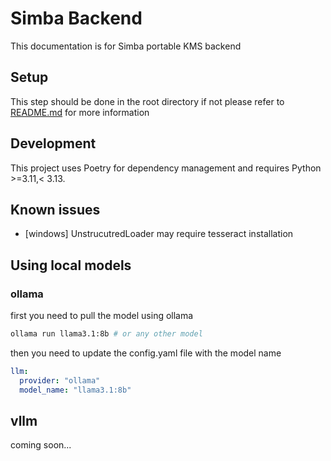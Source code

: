# Simba Backend

This documentation is for Simba portable KMS backend

## Setup

This step should be done in the root directory if not please refer to [README.md](/README.md) for more information


## Development

This project uses Poetry for dependency management and requires Python >=3.11,< 3.13.

## Known issues 

- [windows] UnstrucutredLoader may require tesseract installation




## Using local models

### ollama

first you need to pull the model using ollama

```bash
ollama run llama3.1:8b # or any other model     
```

then you need to update the config.yaml file with the model name

```yaml
llm:
  provider: "ollama"
  model_name: "llama3.1:8b"
```

## vllm

coming soon... 

